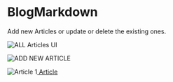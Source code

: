 # BlogMarkdown

Add new Articles or update or delete the existing ones. 

![ ALL Articles UI ](https://media.discordapp.net/attachments/894227501897875528/928319846968590386/Screenshot_from_2022-01-05_21-35-49.png?width=711&height=400)

![ADD NEW ARTICLE](https://media.discordapp.net/attachments/894227501897875528/928319846792450068/Screenshot_from_2022-01-05_21-36-25.png?width=711&height=400)

![ Article ](https://media.discordapp.net/attachments/894227501897875528/928319846171689030/Screenshot_from_2022-01-05_21-37-47.png?width=711&height=400)
1[ Article ](https://media.discordapp.net/attachments/894227501897875528/928319845886472252/Screenshot_from_2022-01-05_21-37-51.png?width=711&height=400)
